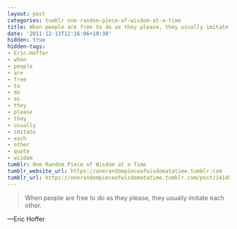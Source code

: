 ```yaml
---
layout: post
categories: tumblr one-random-piece-of-wisdom-at-a-time
title: When people are free to do as they please, they usually imitate each other.
date: '2011-12-13T12:16:06+10:30'
hidden: true
hidden-tags:
- Eric-Hoffer
- when
- people
- are
- free
- to
- do
- as
- they
- please
- they
- usually
- imitate
- each
- other
- quote
- wisdom
tumblr: One Random Piece of Wisdom at a Time
tumblr_website_url: https://onerandompieceofwisdomatatime.tumblr.com
tumblr_url: https://onerandompieceofwisdomatatime.tumblr.com/post/14145227886/when-people-are-free-to-do-as-they-please-they
---
```

> When people are free to do as they please, they usually imitate each other.

—Eric Hoffer
